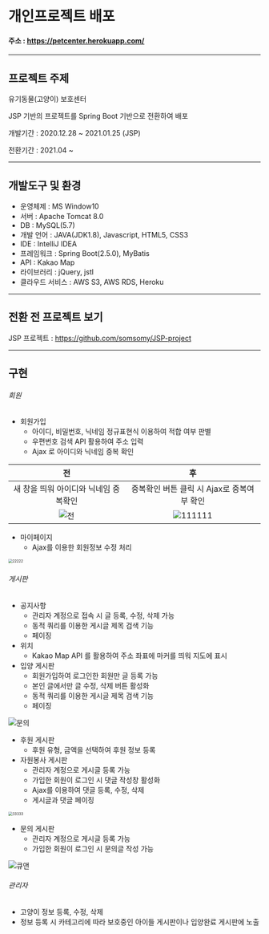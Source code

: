 # 개인프로젝트 배포

#### 주소 : https://petcenter.herokuapp.com/



------

## 프로젝트 주제

유기동물(고양이) 보호센터 

JSP 기반의 프로젝트를 Spring Boot 기반으로 전환하여 배포

개발기간 : 2020.12.28 ~ 2021.01.25 (JSP)

전환기간 : 2021.04 ~

------

## 개발도구 및 환경

- 운영체제 : MS Window10
- 서버 : Apache Tomcat 8.0
- DB :  MySQL(5.7)
- 개발 언어 : JAVA(JDK1.8), Javascript, HTML5, CSS3
- IDE : IntelliJ IDEA
- 프레임워크 : Spring Boot(2.5.0), MyBatis
- API : Kakao Map
- 라이브러리 : jQuery, jstl
- 클라우드 서비스 : AWS S3, AWS RDS, Heroku

------

## 전환 전 프로젝트 보기

JSP 프로젝트 : https://github.com/somsomy/JSP-project

------

## 구현

###### 회원

- 회원가입
  - 아이디, 비밀번호, 닉네임 정규표현식 이용하여 적합 여부 판별
  - 우편번호 검색 API 활용하여 주소 입력
  - Ajax 로 아이디와 닉네임 중복 확인

|                              전                              |                              후                              |
| :----------------------------------------------------------: | :----------------------------------------------------------: |
|            새 창을 띄워 아이디와 닉네임 중복확인             |          중복확인 버튼 클릭 시 Ajax로 중복여부 확인          |
| ![전](https://user-images.githubusercontent.com/78060557/121213135-f0894e00-c8b8-11eb-8efe-de2f1c7ea36b.png) | ![111111](https://user-images.githubusercontent.com/78060557/121212973-c899ea80-c8b8-11eb-8d4e-16d9761a7c28.gif) |

- 마이페이지
  - Ajax를 이용한 회원정보 수정 처리

<img src="https://user-images.githubusercontent.com/78060557/121213230-04cd4b00-c8b9-11eb-83bd-49d2aa0bad66.gif" alt="22222" style="zoom:50%;" />



###### 게시판

- 공지사항
  - 관리자 계정으로 접속 시 글 등록, 수정, 삭제 가능
  - 동적 쿼리를 이용한 게시글 제목 검색 기능
  - 페이징
- 위치
  - Kakao Map API 를 활용하여 주소 좌표에 마커를 띄워 지도에 표시
- 입양 게시판
  - 회원가입하여 로그인한 회원만 글 등록 가능
  - 본인 글에서만 글 수정, 삭제 버튼 활성화
  - 동적 쿼리를 이용한 게시글 제목 검색 기능
  - 페이징

![문의](https://user-images.githubusercontent.com/78060557/121213372-1f9fbf80-c8b9-11eb-821e-271ab5fecc57.png)



- 후원 게시판
  - 후원 유형, 금액을 선택하여 후원 정보 등록
- 자원봉사 게시판
  - 관리자 계정으로 게시글 등록 가능
  - 가입한 회원이 로그인 시 댓글 작성창 활성화
  - Ajax를 이용하여 댓글 등록, 수정, 삭제 
  - 게시글과 댓글 페이징

<img src="https://user-images.githubusercontent.com/78060557/121213454-30e8cc00-c8b9-11eb-8641-6904f6b500a5.gif" alt="33333" style="zoom:50%;" />

- 문의 게시판
  - 관리자 계정으로 게시글 등록 가능
  - 가입한 회원이 로그인 시 문의글 작성 가능

![큐앤](https://user-images.githubusercontent.com/78060557/121213547-48c05000-c8b9-11eb-8c64-6374dcecff5c.png)

###### 관리자

- 고양이 정보 등록, 수정, 삭제
- 정보 등록 시 카테고리에 따라 보호중인 아이들 게시판이나 입양완료 게시판에 노출
